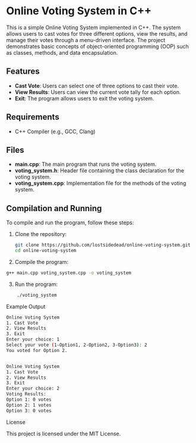 # Online Voting System in C++

This is a simple Online Voting System implemented in C++. The system allows users to cast votes for three different options, view the results, and manage their votes through a menu-driven interface. The project demonstrates basic concepts of object-oriented programming (OOP) such as classes, methods, and data encapsulation.

## Features

- **Cast Vote**: Users can select one of three options to cast their vote.
- **View Results**: Users can view the current vote tally for each option.
- **Exit**: The program allows users to exit the voting system.


## Requirements

- C++ Compiler (e.g., GCC, Clang)


## Files

- **main.cpp**: The main program that runs the voting system.
- **voting_system.h**: Header file containing the class declaration for the voting system.
- **voting_system.cpp**: Implementation file for the methods of the voting system.


## Compilation and Running

To compile and run the program, follow these steps:

1. Clone the repository:

   ```bash
   git clone https://github.com/lostsidedead/online-voting-system.git
   cd online-voting-system


2. Compile the program:

```bash
g++ main.cpp voting_system.cpp -o voting_system
```

3. Run the program:

```bash
    ./voting_system
```

Example Output

```bash
Online Voting System
1. Cast Vote
2. View Results
3. Exit
Enter your choice: 1
Select your vote (1-Option1, 2-Option2, 3-Option3): 2
You voted for Option 2.


Online Voting System
1. Cast Vote
2. View Results
3. Exit
Enter your choice: 2
Voting Results:
Option 1: 0 votes
Option 2: 1 votes
Option 3: 0 votes
```

License

This project is licensed under the MIT License.
